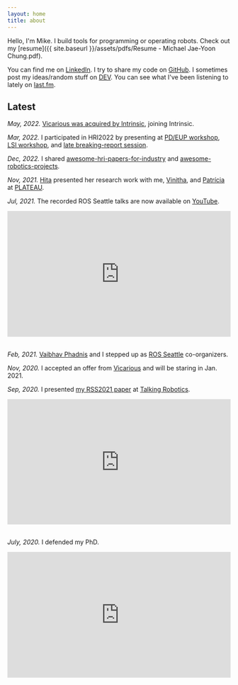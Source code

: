 ```yaml
---
layout: home
title: about
---
```


Hello, I'm Mike.
I build tools for programming or operating robots.
Check out my [resume]({{ site.baseurl }}/assets/pdfs/Resume - Michael Jae-Yoon Chung.pdf).

You can find me on [LinkedIn](https://www.linkedin.com/in/michaeljaeyoonchung/).
I try to share my code on [GitHub](https://github.com/mjyc).
I sometimes post my ideas/random stuff on [DEV](https://dev.to/mjyc).
You can see what I've been listening to lately on [last.fm](https://www.last.fm/user/mikechung).

## Latest

_May, 2022._ [Vicarious was acquired by Intrinsic](https://intrinsic.ai/blog/posts/mission-momentum/), joining Intrinsic.

_Mar, 2022._ I participated in HRI2022 by presenting at [PD/EUP workshop](https://docs.google.com/presentation/d/19-rrMo9cqr4DVyINK4z0qzI6AU7ZG9lom_8kDhuVbMU), [LSI workshop](https://docs.google.com/presentation/d/1VY1IZ9D-hrjn-D8cvgSOFIlG6jCh_YCMxolmh0IQ_ak), and [late breaking-report session](https://docs.google.com/presentation/d/1HqfWnWAeIQZPE6hUfjetBuBATtKPKVw2hUcGp21-P34).

_Dec, 2022._ I shared [awesome-hri-papers-for-industry](https://github.com/mjyc/awesome-hri-papers-for-industry) and [awesome-robotics-projects](https://github.com/mjyc/awesome-robotics-projects).

_Nov, 2021._ [Hita](https://hita-k.github.io/) presented her research work with me, [Vinitha](https://vinitha910.github.io/), and [Patrícia](https://www.patricialvesoliveira.com/) at [PLATEAU](https://2021.plateau-workshop.org/).

_Jul, 2021._ The recorded ROS Seattle talks are now available on [YouTube](https://youtube.com/playlist?list=PLznkdfD7hD6Jnue9gvPY6CHcr3AvgmmEv).

<style>.embed-container { position: relative; padding-bottom: 56.25%; height: 0; overflow: hidden; max-width: 100%; } .embed-container iframe, .embed-container object, .embed-container embed { position: absolute; top: 0; left: 0; width: 100%; height: 100%; }</style><div class='embed-container'><iframe src="https://www.youtube.com/embed/videoseries?list=PLznkdfD7hD6Jnue9gvPY6CHcr3AvgmmEv" frameborder="0" allow="accelerometer; autoplay; clipboard-write; encrypted-media; gyroscope; picture-in-picture" allowfullscreen></iframe></div>
<br/>

_Feb, 2021._ [Vaibhav Phadnis](https://www.linkedin.com/in/vaibhav-phadnis-4637b84/) and I stepped up as [ROS Seattle](https://www.meetup.com/ROS-Seattle/) co-organizers.

_Nov, 2020._ I accepted an offer from [Vicarious](https://www.vicarious.com/) and will be staring in Jan. 2021.

_Sep, 2020._ I presented [my RSS2021 paper](https://mjyc.github.io/assets/pdfs/chung2020iterative.pdf) at [Talking Robotics](https://talking-robotics.github.io/).

<style>.embed-container { position: relative; padding-bottom: 56.25%; height: 0; overflow: hidden; max-width: 100%; } .embed-container iframe, .embed-container object, .embed-container embed { position: absolute; top: 0; left: 0; width: 100%; height: 100%; }</style><div class='embed-container'><iframe src="https://www.youtube.com/embed/lf36COCC2A4" frameborder="0" allow="accelerometer; autoplay; encrypted-media; gyroscope; picture-in-picture" allowfullscreen></iframe></div>
<br/>

_July, 2020._ I defended my PhD.

<style>.embed-container { position: relative; padding-bottom: 56.25%; height: 0; overflow: hidden; max-width: 100%; } .embed-container iframe, .embed-container object, .embed-container embed { position: absolute; top: 0; left: 0; width: 100%; height: 100%; }</style><div class='embed-container'><iframe src="https://www.youtube.com/embed/pTml6yEIjcw" frameborder="0" allow="accelerometer; autoplay; encrypted-media; gyroscope; picture-in-picture" allowfullscreen></iframe></div>
<br/>
